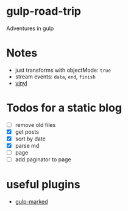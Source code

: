 # gulp-road-trip
Adventures in gulp

# Notes
- just transforms with objectMode: `true`
- stream events: `data`, `end`, `finish`
- [vinyl](https://github.com/gulpjs/vinyl)

# Todos for a static blog
- [ ] remove old files
- [x] get posts
- [x] sort by date
- [x] parse md
- [ ] page
- [ ] add paginator to page

# useful plugins
- [gulp-marked](https://github.com/simbo/gulp-marked)
